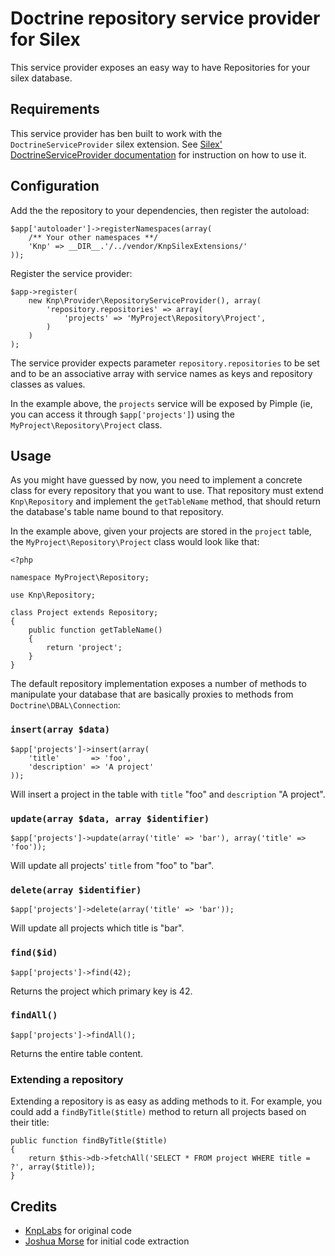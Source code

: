 # Doctrine repository service provider for Silex

This service provider exposes an easy way to have Repositories for your silex database.

## Requirements

This service provider has ben built to work with the `DoctrineServiceProvider` silex extension. See [Silex' DoctrineServiceProvider documentation](http://silex.sensiolabs.org/doc/providers/doctrine.html) for instruction on how to use it.

## Configuration

Add the the repository to your dependencies, then register the autoload:

    $app['autoloader']->registerNamespaces(array(
        /** Your other namespaces **/
        'Knp' => __DIR__.'/../vendor/KnpSilexExtensions/'
    ));

Register the service provider:

    $app->register(
        new Knp\Provider\RepositoryServiceProvider(), array(
            'repository.repositories' => array(
                'projects' => 'MyProject\Repository\Project',
            )
        )
    );

The service provider expects parameter `repository.repositories` to be set and to be an associative array with service names as keys and repository classes as values.

In the example above, the `projects` service will be exposed by Pimple (ie, you can access it through `$app['projects']`) using the `MyProject\Repository\Project` class.

## Usage

As you might have guessed by now, you need to implement a concrete class for every repository that you want to use. That repository must extend `Knp\Repository` and implement the `getTableName` method, that should return the database's table name bound to that repository.

In the example above, given your projects are stored in the `project` table, the `MyProject\Repository\Project` class would look like that:

    <?php

    namespace MyProject\Repository;

    use Knp\Repository;

    class Project extends Repository;
    {
        public function getTableName()
        {
            return 'project';
        }
    }

The default repository implementation exposes a number of methods to manipulate your database that are basically proxies to methods from `Doctrine\DBAL\Connection`:

### `insert(array $data)`

    $app['projects']->insert(array(
        'title'       => 'foo',
        'description' => 'A project'
    ));

Will insert a project in the table with `title` "foo" and `description` "A project".

### `update(array $data, array $identifier)`

    $app['projects']->update(array('title' => 'bar'), array('title' => 'foo'));

Will update all projects' `title` from "foo" to "bar".

### `delete(array $identifier)`

    $app['projects']->delete(array('title' => 'bar'));

Will update all projects which title is "bar".

### `find($id)`

    $app['projects']->find(42);

Returns the project which primary key is 42.

### `findAll()`

    $app['projects']->findAll();

Returns the entire table content.

### Extending a repository

Extending a repository is as easy as adding methods to it. For example, you could add a `findByTitle($title)` method to return all projects based on their title:

    public function findByTitle($title)
    {
        return $this->db->fetchAll('SELECT * FROM project WHERE title = ?', array($title));
    }

## Credits

* [KnpLabs](http://knplabs.com/) for original code
* [Joshua Morse](https://github.com/joshuamorse/) for initial code extraction
